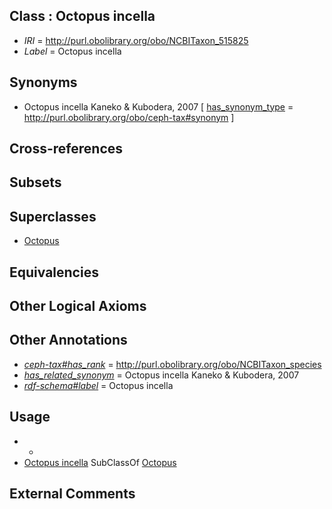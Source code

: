 
## Class : Octopus incella

 * *IRI* = http://purl.obolibrary.org/obo/NCBITaxon_515825
 * *Label* = Octopus incella

## Synonyms

 * Octopus incella Kaneko & Kubodera, 2007 [ [has_synonym_type](../../pe/oboInOwl#hasSynonymType.md) = http://purl.obolibrary.org/obo/ceph-tax#synonym ]

## Cross-references


## Subsets


## Superclasses

 * [Octopus](../../NCBITaxon/43/NCBITaxon_6643.md)

## Equivalencies


## Other Logical Axioms


## Other Annotations

 * *[ceph-tax#has_rank](../../ceph-tax#has/nk/ceph-tax#has_rank.md)* = http://purl.obolibrary.org/obo/NCBITaxon_species
 * *[has_related_synonym](../../ym/oboInOwl#hasRelatedSynonym.md)* = Octopus incella Kaneko & Kubodera, 2007
 * *[rdf-schema#label](../../el/rdf-schema#label.md)* = Octopus incella

## Usage

 * -
 * [Octopus incella](../../NCBITaxon/25/NCBITaxon_515825.md) SubClassOf [Octopus](../../NCBITaxon/43/NCBITaxon_6643.md)

## External Comments

